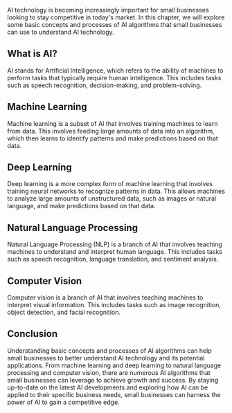 
AI technology is becoming increasingly important for small businesses looking to stay competitive in today's market. In this chapter, we will explore some basic concepts and processes of AI algorithms that small businesses can use to understand AI technology.

What is AI?
-----------

AI stands for Artificial Intelligence, which refers to the ability of machines to perform tasks that typically require human intelligence. This includes tasks such as speech recognition, decision-making, and problem-solving.

Machine Learning
----------------

Machine learning is a subset of AI that involves training machines to learn from data. This involves feeding large amounts of data into an algorithm, which then learns to identify patterns and make predictions based on that data.

Deep Learning
-------------

Deep learning is a more complex form of machine learning that involves training neural networks to recognize patterns in data. This allows machines to analyze large amounts of unstructured data, such as images or natural language, and make predictions based on that data.

Natural Language Processing
---------------------------

Natural Language Processing (NLP) is a branch of AI that involves teaching machines to understand and interpret human language. This includes tasks such as speech recognition, language translation, and sentiment analysis.

Computer Vision
---------------

Computer vision is a branch of AI that involves teaching machines to interpret visual information. This includes tasks such as image recognition, object detection, and facial recognition.

Conclusion
----------

Understanding basic concepts and processes of AI algorithms can help small businesses to better understand AI technology and its potential applications. From machine learning and deep learning to natural language processing and computer vision, there are numerous AI algorithms that small businesses can leverage to achieve growth and success. By staying up-to-date on the latest AI developments and exploring how AI can be applied to their specific business needs, small businesses can harness the power of AI to gain a competitive edge.
